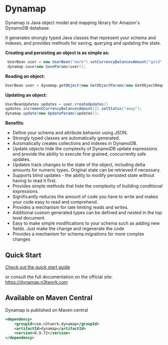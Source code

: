 # Dynamap

Dynamap is Java object model and mapping library for Amazon's DynamoDB database.

It generates strongly typed Java classes that represent your schema and indexes, and provides methods for saving, querying and updating the state.

**Creating and persisting an object is as simple as:**
```java
 UserBean user = new UserBean("mark").setCurrencyBalancesAmount("gold",10);
 dynamap.save(new SaveParams(user));
```

**Reading an object:**

```java
UserBean user = dynamap.getObject(new GetObjectParams(new GetObjectRequest<>(UserBean.class).withHashKeyValue("mark")));
```

**Updating an object:**
```java
UserBeanUpdates updates = user.createUpdates()
updates.incrementCurrencyBalancesAmount(2).setStatus("away");
dynamap.update(new UpdateParams(updates));
```

**Benefits**:

* Define your schema and attribute behavior using JSON.
* Strongly typed classes are automatically generated.
* Automatically creates collections and indexes in DynamoDB.
* Update objects hide the complexity of DynamoDB update expressions and provide the ability to execute fine grained, concurrently safe updates.
* Updates track changes to the state of the object, including delta amounts for numeric types. Original state can be retrieved if necessary.
* Supports blind updates - the ability to modify persisted state without having to read it first.
* Provides simple methods that hide the complexity of building conditional expressions.
* Significantly reduces the amount of code you have to write and makes your code easy to read and comprehend.
* Provides a mechanism for rate limiting reads and writes.
* Additional custom generated types can be defined and nested in the top level document.
* Easy to make simple modifications to your schema such as adding new fields. Just make the change and regenerate the code
* Provides a mechanism for schema migrations for more complex changes

## Quick Start

[Check out the quick start guide](https://dynamap.n3twork.com/quickstart)

or consult the full documentation on the official site: https://dynamap.n3twork.com

## Available on Maven Central

Dynamap is published on Maven central

```xml
<dependency>
    <groupId>com.n3twork.dynamap</groupId>
    <artifactId>dynamap</artifactId>
    <version>0.9.72</version>
</dependency>
```
